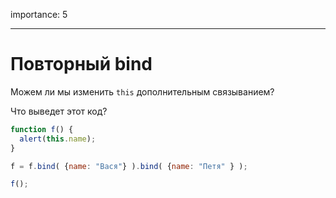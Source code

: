 importance: 5

---

# Повторный bind

Можем ли мы изменить `this` дополнительным связыванием?

Что выведет этот код?

```js no-beautify
function f() {
  alert(this.name);
}

f = f.bind( {name: "Вася"} ).bind( {name: "Петя" } );

f();
```

